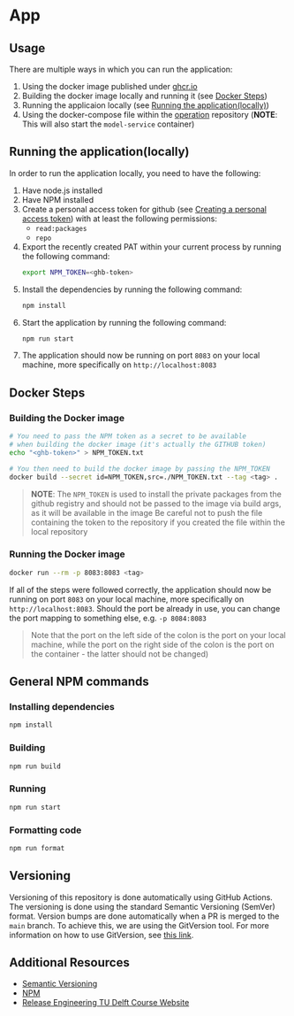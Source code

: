 # App

## **Usage**

There are multiple ways in which you can run the application:
1. Using the docker image published under [ghcr.io](https://github.com/remla23-team08/app/pkgs/container/app)
2. Building the docker image locally and running it (see [Docker Steps](#docker-steps))
3. Running the applicaion locally (see [Running the application(locally)](#running-the-applicationlocally))
4. Using the docker-compose file within the [operation](https://github.com/remla23-team08/operation) repository (**NOTE**: This will also start the `model-service` container)

## **Running the application(locally)**

In order to run the application locally, you need to have the following:
1. Have node.js installed
2. Have NPM installed
3. Create a personal access token for github (see [Creating a personal access token](https://docs.github.com/en/github/authenticating-to-github/creating-a-personal-access-token)) with at least the following permissions:
    - `read:packages`
    - `repo`
4. Export the recently created PAT within your current process by running the following command:
   ```bash
   export NPM_TOKEN=<ghb-token>
   ```
5. Install the dependencies by running the following command:
    ```bash
    npm install
    ```
6. Start the application by running the following command:
    ```bash
    npm run start
    ```
7. The application should now be running on port `8083` on your local machine, more specifically on `http://localhost:8083`

## **Docker Steps**

### Building the Docker image

```bash
# You need to pass the NPM token as a secret to be available
# when building the docker image (it's actually the GITHUB token)
echo "<ghb-token>" > NPM_TOKEN.txt

# You then need to build the docker image by passing the NPM_TOKEN
docker build --secret id=NPM_TOKEN,src=./NPM_TOKEN.txt --tag <tag> .
```

> **NOTE**: The `NPM_TOKEN` is used to install the private packages from the github registry
> and should not be passed to the image via build args, as it will be available in the image
> Be careful not to push the file containing the token to the repository if you 
> created the file within the local repository

### Running the Docker image

```bash
docker run --rm -p 8083:8083 <tag>
```

If all of the steps were followed correctly, the application should now be running on port `8083` on your local machine, more specifically on `http://localhost:8083`. Should the port be already in use, you can change the port mapping to something else, e.g. `-p 8084:8083` 

> Note that the port on the left side of the colon is the port on your local machine, while the port on the right side of the colon is the port on the container - the latter should not be changed)

## **General NPM commands**

### Installing dependencies

```bash
npm install
```

### Building

```bash
npm run build
```

### Running

```bash
npm run start
```

### Formatting code

```bash
npm run format
```

## **Versioning**

Versioning of this repository is done automatically using GitHub Actions. The versioning is done using the standard Semantic Versioning (SemVer) format. Version bumps are done automatically when a PR is merged to the `main` branch. To achieve this, we are using the GitVersion tool. For more information on how to use GitVersion, see [this link](https://gitversion.net/docs/).

## **Additional Resources**

* [Semantic Versioning](https://semver.org/)
* [NPM](https://docs.npmjs.com/)
* [Release Engineering TU Delft Course Website](https://se.ewi.tudelft.nl/remla/assignments/a1-images-and-releases/)
